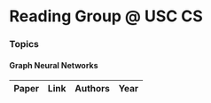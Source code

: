 # Reading Group @ USC CS

### Topics

#### Graph Neural Networks
| Paper | Link | Authors | Year
|-------|------|---------|-----|

